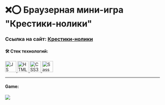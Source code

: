 # :x::o: Браузерная мини-игра "Крестики-нолики"
 
### Ссылка на сайт: <a href="https://soloveva98.github.io/snake-game/">Крестики-нолики</a>

#### :hammer_and_wrench: Стек технологий:
<a href="https://developer.mozilla.org/en-US/docs/Web/JavaScript" target="_blank" rel="noreferrer">
    <img src="https://raw.githubusercontent.com/danielcranney/readme-generator/main/public/icons/skills/javascript-colored.svg" width="36" height="36" alt="JS" />
</a>
<a href="https://developer.mozilla.org/en-US/docs/Glossary/HTML5" target="_blank" rel="noreferrer">
   <img src="https://raw.githubusercontent.com/danielcranney/readme-generator/main/public/icons/skills/html5-colored.svg" width="36" height="36" alt="HTML5" />
</a>
<a href="https://www.w3.org/TR/CSS/#css" target="_blank" rel="noreferrer">
   <img src="https://raw.githubusercontent.com/danielcranney/readme-generator/main/public/icons/skills/css3-colored.svg" width="36" height="36" alt="CSS3" />
</a>
<a href="https://sass-lang.com/" target="_blank" rel="noreferrer">
   <img src="https://raw.githubusercontent.com/danielcranney/readme-generator/main/public/icons/skills/sass-colored.svg" width="36" height="36" alt="Sass" />
</a>

---
#### Game:
![](img/tic.gif)
